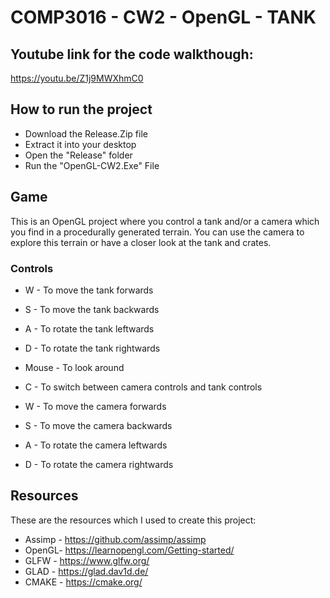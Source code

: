 # COMP3016 - CW2 - OpenGL - TANK

## Youtube link for the code walkthough:
https://youtu.be/Z1j9MWXhmC0

## How to run the project
- Download the Release.Zip file
- Extract it into your desktop
- Open the "Release" folder
- Run the "OpenGL-CW2.Exe" File

## Game
This is an OpenGL project where  you control a tank and/or a camera which you find in a procedurally generated terrain. You can use the camera to explore this terrain or have a closer look at the tank and crates.

### Controls
- W - To move the tank forwards
- S - To move the tank backwards
- A - To rotate the tank leftwards
- D - To rotate the tank rightwards

- Mouse - To look around

- C - To switch between camera controls and tank controls
- W - To move the camera forwards
- S - To move the camera backwards
- A - To rotate the camera leftwards
- D - To rotate the camera rightwards

## Resources
These are the resources which I used to create this project:
- Assimp - https://github.com/assimp/assimp
- OpenGL- https://learnopengl.com/Getting-started/
- GLFW - https://www.glfw.org/ 
- GLAD - https://glad.dav1d.de/ 
- CMAKE - https://cmake.org/ 

